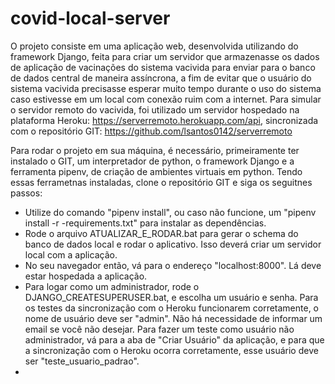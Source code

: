 # covid-local-server

O projeto consiste em uma aplicação web, desenvolvida utilizando do framework Django, feita para criar um servidor que armazenasse os dados de aplicação de vacinações do sistema vacivida para enviar para o banco de dados central de maneira assíncrona, a fim de evitar que o usuário do sistema vacivida precisasse esperar muito tempo durante o uso do sistema caso estivesse em um local com conexão ruim com a internet. Para simular o servidor remoto do vacivida, foi utilizado um servidor hospedado na plataforma Heroku: https://serverremoto.herokuapp.com/api, sincronizada com o repositório GIT: https://github.com/lsantos0142/serverremoto

Para rodar o projeto em sua máquina, é necessário, primeiramente ter instalado o GIT, um interpretador de python, o framework Django e a ferramenta pipenv, de criação de ambientes virtuais em python. 
Tendo essas ferrametnas instaladas, clone o repositório GIT e siga os seguitnes passos: 

* Utilize do comando "pipenv install", ou caso não funcione, um "pipenv install -r -requirements.txt" para instalar as dependências. 
* Rode o arquivo ATUALIZAR_E_RODAR.bat para gerar o schema do banco de dados local e rodar o aplicativo. Isso deverá criar um servidor local com a aplicação. 
* No seu navegador então, vá para o endereço "localhost:8000". Lá deve estar hospedada a aplicação. 
* Para logar como um administrador, rode o DJANGO_CREATESUPERUSER.bat, e escolha um usuário e senha. Para os testes da sincronização com o Heroku funcionarem corretamente, o nome de usuário deve ser "admin". Não há necessidade de informar um email se você não desejar. Para fazer um teste como usuário não administrador, vá para a aba de "Criar Usuário" da aplicação, e para que a sincronização com o Heroku ocorra corretamente, esse usuário deve ser "teste_usuario_padrao". 
* 
